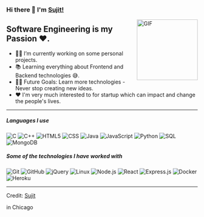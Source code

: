 ### Hi there 👋 I'm [Sujit!](https://github.com/sujitmeshram)

<img align="right" alt="GIF" height="160px" src="https://media.giphy.com/media/Ah3zHH7hvsSB2/giphy.gif" />

## Software Engineering is my Passion ❤.

- 👨‍💻 I’m currently working on some personal projects.
- 📚 Learning everything about Frontend and Backend technologies 😅.
- 💪🏼 Future Goals: Learn more technologies - Never stop creating new ideas.
- ❤ I'm very much interested to for startup which can impact and change the people's lives.

---

##### Languages I use

![C](https://img.shields.io/badge/-C-000000?style=flat&logo=c)
![C++](https://img.shields.io/badge/-C++-000000?style=flat&logo=c%2B%2B)
![HTML5](https://img.shields.io/badge/-HTML5-000000?style=flat&logo=html5)
![CSS](https://img.shields.io/badge/-CSS-000000?style=flat&logo=css)
![Java](https://img.shields.io/badge/-Java-000000?style=flat&logo=java)
![JavaScript](https://img.shields.io/badge/-JavaScript-000000?style=flat&logo=javascript)
![Python](https://img.shields.io/badge/-Python-000000?style=flat&logo=python)
![SQL](https://img.shields.io/badge/-SQL-000000?style=flat&logo=postgresql)
![MongoDB](https://img.shields.io/badge/-MongoDB-000000?style=flat&logo=mongodb)

##### Some of the technologies I have worked with

![Git](https://img.shields.io/badge/-Git-222222?style=flat&logo=git&logoColor=F05032)
![GitHub](https://img.shields.io/badge/-GitHub-222222?style=flat&logo=github&logoColor=181717)
![jQuery](https://img.shields.io/badge/-jQuery-222222?style=flat&logo=jQuery&logoColor=0769AD)
![Linux](https://img.shields.io/badge/-Linux-222222?style=flat&logo=linux&logoColor=FCC624)
![Node.js](https://img.shields.io/badge/-Node.js-222222?style=flat&logo=node.js&logoColor=339933)
![React](https://img.shields.io/badge/-React-222222?style=flat&logo=React&logoColor=61DAFB)
![Express.js](https://img.shields.io/badge/-express.js-000000?style=flat&logo=express.js)
![Docker](https://img.shields.io/badge/-Docker-black?style=flat-square&logo=docker)
![Heroku](https://img.shields.io/badge/-Heroku-222222?style=flat-square&logo=heroku)
<br/>

---

Credit: [Sujit](https://github.com/sujitmeshram)

<p style=" 
.site-footer .icon {
	font-size: 20px;
}

.site-footer .love .icon {
	font-size: 12px;
	margin-left: 2px;
	margin-right: 2px;
}" class="love">Made with <i class="icon ion-heart"></i> in Chicago</p>

